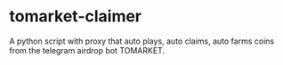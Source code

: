 # tomarket-claimer
A python script with proxy that auto plays, auto claims, auto farms coins from the telegram airdrop bot TOMARKET.
